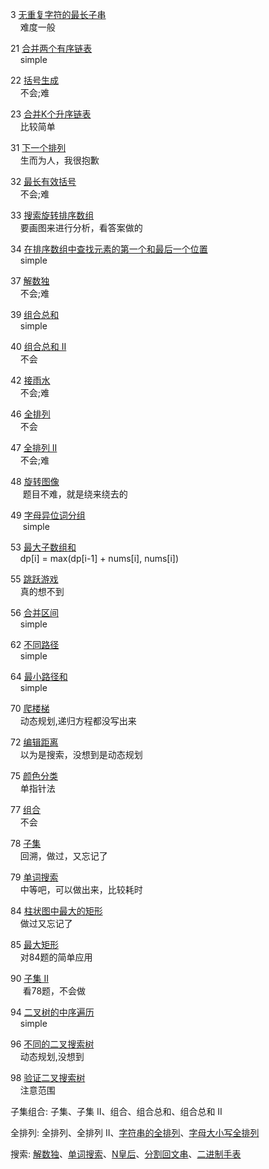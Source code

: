 3 [无重复字符的最长子串](https://leetcode.cn/problems/longest-substring-without-repeating-characters/)  
&nbsp;&nbsp;&nbsp;&nbsp;难度一般

21 [合并两个有序链表](https://leetcode.cn/problems/merge-two-sorted-lists/)  
&nbsp;&nbsp;&nbsp;&nbsp;simple

22 [括号生成](https://leetcode.cn/problems/generate-parentheses/)  
&nbsp;&nbsp;&nbsp;&nbsp;不会;难

23 [合并K个升序链表](https://leetcode.cn/problems/merge-k-sorted-lists/)  
&nbsp;&nbsp;&nbsp;&nbsp;比较简单

31 [下一个排列](https://leetcode.cn/problems/next-permutation/)  
&nbsp;&nbsp;&nbsp;&nbsp;生而为人，我很抱歉

32 [最长有效括号](https://leetcode.cn/problems/longest-valid-parentheses/)  
&nbsp;&nbsp;&nbsp;&nbsp;不会;难

33 [搜索旋转排序数组](https://leetcode.cn/problems/search-in-rotated-sorted-array/)  
&nbsp;&nbsp;&nbsp;&nbsp;要画图来进行分析，看答案做的

34 [在排序数组中查找元素的第一个和最后一个位置](https://leetcode.cn/problems/find-first-and-last-position-of-element-in-sorted-array/)  
&nbsp;&nbsp;&nbsp;&nbsp;simple

37 [解数独](https://leetcode.cn/problems/sudoku-solver/)  
&nbsp;&nbsp;&nbsp;&nbsp;不会;难

39 [组合总和](https://leetcode.cn/problems/combination-sum/)  
&nbsp;&nbsp;&nbsp;&nbsp;simple

40 [组合总和 II](https://leetcode.cn/problems/combination-sum-ii/)  
&nbsp;&nbsp;&nbsp;&nbsp;不会

42 [接雨水](https://leetcode.cn/problems/trapping-rain-water/)  
&nbsp;&nbsp;&nbsp;&nbsp;不会;难

46 [全排列](https://leetcode.cn/problems/permutations/)  
&nbsp;&nbsp;&nbsp;&nbsp;不会

47 [全排列 II](https://leetcode.cn/problems/permutations-ii/)  
&nbsp;&nbsp;&nbsp;&nbsp;不会;难

48 [旋转图像](https://leetcode.cn/problems/rotate-image/)  
&nbsp;&nbsp;&nbsp;&nbsp; 题目不难，就是绕来绕去的

49 [字母异位词分组](https://leetcode.cn/problems/group-anagrams/)  
&nbsp;&nbsp;&nbsp;&nbsp; simple

53 [最大子数组和](https://leetcode.cn/problems/maximum-subarray/)  
&nbsp;&nbsp;&nbsp;&nbsp;dp[i] = max(dp[i-1] + nums[i], nums[i])

55 [跳跃游戏](https://leetcode.cn/problems/jump-game/)  
&nbsp;&nbsp;&nbsp;&nbsp;真的想不到

56 [合并区间](https://leetcode.cn/problems/merge-intervals/)  
&nbsp;&nbsp;&nbsp;&nbsp;simple

62 [不同路径](https://leetcode.cn/problems/unique-paths/)  
&nbsp;&nbsp;&nbsp;&nbsp;simple

64 [最小路径和](https://leetcode.cn/problems/minimum-path-sum/)  
&nbsp;&nbsp;&nbsp;&nbsp;simple

70 [爬楼梯](https://leetcode.cn/problems/climbing-stairs/)  
&nbsp;&nbsp;&nbsp;&nbsp;动态规划,递归方程都没写出来

72 [编辑距离](https://leetcode.cn/problems/edit-distance/)  
&nbsp;&nbsp;&nbsp;&nbsp;以为是搜索，没想到是动态规划

75 [颜色分类](https://leetcode.cn/problems/sort-colors/)  
&nbsp;&nbsp;&nbsp;&nbsp;单指针法

77 [组合](https://leetcode.cn/problems/combinations/)  
&nbsp;&nbsp;&nbsp;&nbsp;不会

78 [子集](https://leetcode.cn/problems/subsets/)  
&nbsp;&nbsp;&nbsp;&nbsp;回溯，做过，又忘记了

79 [单词搜索](https://leetcode.cn/problems/word-search/)  
&nbsp;&nbsp;&nbsp;&nbsp;中等吧，可以做出来，比较耗时

84 [柱状图中最大的矩形](https://leetcode.cn/problems/largest-rectangle-in-histogram/)  
&nbsp;&nbsp;&nbsp;&nbsp;做过又忘记了

85 [最大矩形](https://leetcode.cn/problems/maximal-rectangle/)  
&nbsp;&nbsp;&nbsp;&nbsp;对84题的简单应用

90 [子集 II](https://leetcode.cn/problems/subsets-ii/)  
&nbsp;&nbsp;&nbsp;&nbsp; 看78题，不会做

94 [二叉树的中序遍历](https://leetcode.cn/problems/binary-tree-inorder-traversal/)  
&nbsp;&nbsp;&nbsp;&nbsp;simple

96 [不同的二叉搜索树](https://leetcode.cn/problems/unique-binary-search-trees/)  
&nbsp;&nbsp;&nbsp;&nbsp;动态规划,没想到

98 [验证二叉搜索树](https://leetcode.cn/problems/validate-binary-search-tree/)  
&nbsp;&nbsp;&nbsp;&nbsp;注意范围

子集组合: 子集、子集 II、组合、组合总和、组合总和 II

全排列: 全排列、全排列 II、[字符串的全排列](https://leetcode.cn/problems/zi-fu-chuan-de-pai-lie-lcof/)、[字母大小写全排列](https://leetcode.cn/problems/letter-case-permutation/)

搜索:  [解数独](https://leetcode.cn/problems/sudoku-solver/)、[单词搜索](https://leetcode.cn/problems/word-search/)、[N皇后](https://leetcode.cn/problems/eight-queens-lcci/)、[分割回文串](https://leetcode.cn/problems/palindrome-partitioning/)、[二进制手表](https://leetcode.cn/problems/binary-watch/)